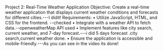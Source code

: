 Project 2: Real-Time Weather Application
Objective: Create a real-time weather application that displays current weather conditions and forecasts for different cities.---I didit!
Requirements:
    • Utilize JavaScript, HTML, and CSS for the frontend. --checked
    • Integrate with a weather API to fetch data.--openweatherMap API used
    • Implement features like city search, current weather, and 7-day forecast.---i did 5 days forecast .city search,current weather done.
    • Ensure the application is accessible and mobile-friendly.---As you can see in the video its done!
